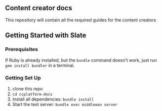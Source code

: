 Content creator docs
-----------------------

This repository will contain all the required guides for the content creators

<!--As an example, you can check out the [TripIt API docs](http://tripit.github.io/api), which we create with Slate. You can also view the source of the [markdown file used to generate it](http://github.com/tripit/api/blob/master/source/index.md).-->

Getting Started with Slate
------------------------------

### Prerequisites

If Ruby is already installed, but the `bundle` command doesn't work, just run `gem install bundler` in a terminal.

### Getting Set Up

 1. clone this repo
 3. `cd ccplatform-docs`
 4. Install all dependencies: `bundle install`
 5. Start the test server: `bundle exec middleman server`
